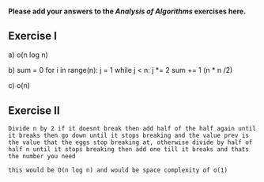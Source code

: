 #### Please add your answers to the ***Analysis of  Algorithms*** exercises here.

## Exercise I

a)
 o(n log n)

b)
    sum = 0
    for i in range(n):
      j = 1
      while j < n:
        j *= 2
        sum += 1
    (n * n /2)

c)
    o(n)
## Exercise II
    Divide n by 2 if it doesnt break then add half of the half again until it breaks then go down until it stops breaking and the value prev is the value that the eggs stop breaking at, otherwise divide by half of half n until it stops breaking then add one till it breaks and thats the number you need

    this would be O(n log n) and would be space complexity of o(1)

